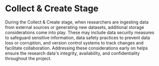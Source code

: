 # Collect & Create Stage

During the Collect & Create stage, when researchers are ingesting data from external sources or generating new datasets, additional storage considerations come into play. These may include data security measures to safeguard sensitive information, data safety practices to prevent data loss or corruption, and version control systems to track changes and facilitate collaboration. Addressing these considerations early on helps ensure the research data's integrity, availability, and confidentiality throughout the project.
